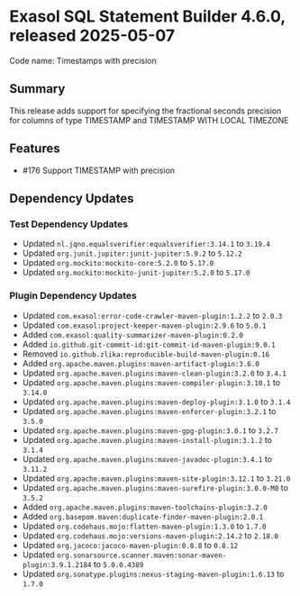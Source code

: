 # Exasol SQL Statement Builder 4.6.0, released 2025-05-07

Code name: Timestamps with precision

## Summary

This release adds support for specifying the fractional seconds precision for columns of type TIMESTAMP and 
TIMESTAMP WITH LOCAL TIMEZONE

## Features

* #176 Support TIMESTAMP with precision

## Dependency Updates

### Test Dependency Updates

* Updated `nl.jqno.equalsverifier:equalsverifier:3.14.1` to `3.19.4`
* Updated `org.junit.jupiter:junit-jupiter:5.9.2` to `5.12.2`
* Updated `org.mockito:mockito-core:5.2.0` to `5.17.0`
* Updated `org.mockito:mockito-junit-jupiter:5.2.0` to `5.17.0`

### Plugin Dependency Updates

* Updated `com.exasol:error-code-crawler-maven-plugin:1.2.2` to `2.0.3`
* Updated `com.exasol:project-keeper-maven-plugin:2.9.6` to `5.0.1`
* Added `com.exasol:quality-summarizer-maven-plugin:0.2.0`
* Added `io.github.git-commit-id:git-commit-id-maven-plugin:9.0.1`
* Removed `io.github.zlika:reproducible-build-maven-plugin:0.16`
* Added `org.apache.maven.plugins:maven-artifact-plugin:3.6.0`
* Updated `org.apache.maven.plugins:maven-clean-plugin:3.2.0` to `3.4.1`
* Updated `org.apache.maven.plugins:maven-compiler-plugin:3.10.1` to `3.14.0`
* Updated `org.apache.maven.plugins:maven-deploy-plugin:3.1.0` to `3.1.4`
* Updated `org.apache.maven.plugins:maven-enforcer-plugin:3.2.1` to `3.5.0`
* Updated `org.apache.maven.plugins:maven-gpg-plugin:3.0.1` to `3.2.7`
* Updated `org.apache.maven.plugins:maven-install-plugin:3.1.2` to `3.1.4`
* Updated `org.apache.maven.plugins:maven-javadoc-plugin:3.4.1` to `3.11.2`
* Updated `org.apache.maven.plugins:maven-site-plugin:3.12.1` to `3.21.0`
* Updated `org.apache.maven.plugins:maven-surefire-plugin:3.0.0-M8` to `3.5.2`
* Added `org.apache.maven.plugins:maven-toolchains-plugin:3.2.0`
* Added `org.basepom.maven:duplicate-finder-maven-plugin:2.0.1`
* Updated `org.codehaus.mojo:flatten-maven-plugin:1.3.0` to `1.7.0`
* Updated `org.codehaus.mojo:versions-maven-plugin:2.14.2` to `2.18.0`
* Updated `org.jacoco:jacoco-maven-plugin:0.8.8` to `0.8.12`
* Updated `org.sonarsource.scanner.maven:sonar-maven-plugin:3.9.1.2184` to `5.0.0.4389`
* Updated `org.sonatype.plugins:nexus-staging-maven-plugin:1.6.13` to `1.7.0`
